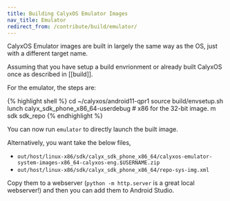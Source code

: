 ```yaml
---
title: Building CalyxOS Emulator Images
nav_title: Emulator
redirect_from: /contribute/build/emulator/
---
```


CalyxOS Emulator images are built in largely the same way as the OS, just with a different target name.

Assuming that you have setup a build envrionment or already built CalyxOS once as described in [[build]].

For the emulator, the steps are:

{% highlight shell %}
cd ~/calyxos/android11-qpr1
source build/envsetup.sh
lunch calyx_sdk_phone_x86_64-userdebug # x86 for the 32-bit image.
m sdk sdk_repo
{% endhighlight %}

You can now run `emulator` to directly launch the built image.

Alternatively, you want take the below files,
* `out/host/linux-x86/sdk/calyx_sdk_phone_x86_64/calyxos-emulator-system-images-x86_64-calyxos-eng.$USERNAME.zip`
* `out/host/linux-x86/sdk/calyx_sdk_phone_x86_64/repo-sys-img.xml`

Copy them to a webserver (`python -m http.server` is a great local webserver!) and then you can add them to Android Studio.